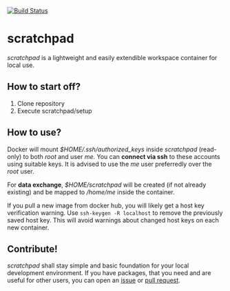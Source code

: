 [![Build Status](https://travis-ci.org/kiliant/scratchpad.svg?branch=master)](https://travis-ci.org/kiliant/scratchpad)

# scratchpad
*scratchpad* is a lightweight and easily extendible workspace container for local use.

## How to start off?

1. Clone repository
2. Execute scratchpad/setup

## How to use?
Docker will mount *$HOME/.ssh/authorized_keys* inside *scratchpad* (read-only) to both *root* and user *me*. You can __connect via ssh__ to these accounts using suitable keys. It is advised to use the *me* user preferredly over the *root* user.

For __data exchange__, *$HOME/scratchpad* will be created (if not already existing) and be mapped to */home/me* inside the container.

If you pull a new image from docker hub, you will likely get a host key verification warning. Use `ssh-keygen -R localhost` to remove the previously saved host key. This will avoid warnings about changed host keys on each new container.

## Contribute!
*scratchpad* shall stay simple and basic foundation for your local development environment.
If you have packages, that you need and are useful for other users, you can open an [issue](https://github.com/kiliant/scratchpad/issues) or [pull request](https://github.com/kiliant/scratchpad/pulls).

